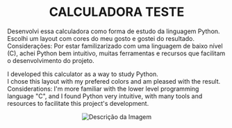<h1 align="center">CALCULADORA TESTE</h1>

Desenvolvi essa calculadora como forma de estudo da linguagem Python.  
Escolhi um layout com cores do meu gosto e gostei do resultado.  
Considerações: Por estar familizarizado com uma linguagem de baixo nível (C), achei Python bem intuitivo, muitas ferramentas e recursos que facilitam o desenvolvimento do projeto.  

I developed this calculator as a way to study Python.  
I chose this layout with my prefered colors and am pleased with the result.   
Considerations: I'm more familiar with the lower level programming language "C", and I found Python very intuitive, with many tools and resources to facilitate this project's development.  

<p align="center">
  <img src="https://github.com/user-attachments/assets/2c70969d-6f08-4d91-b2eb-e509ef41e947" alt="Descrição da Imagem" />
</p>
